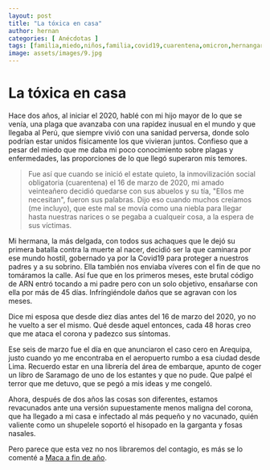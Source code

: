 ```yaml
---
layout: post
title: "La tóxica en casa"
author: hernan
categories: [ Anécdotas ]
tags: [familia,miedo,niños,familia,covid19,cuarentena,omicron,hernangarciaval]
image: assets/images/9.jpg
---
```


# La tóxica en casa

Hace dos años, al iniciar el 2020, hablé con mi hijo mayor de lo que se venía, una plaga que avanzaba con una rapidez inusual en el mundo y que llegaba al Perú, que siempre vivió con una sanidad perversa, donde solo podrían estar unidos físicamente los que vivieran juntos. Confieso que a pesar del miedo que me daba mi poco conocimiento sobre plagas y enfermedades, las proporciones de lo que llegó superaron mis temores.

> Fue así que cuando se inició el estate quieto, la inmovilización social obligatoria (cuarentena) el 16 de marzo de 2020, mi amado veinteañero decidió quedarse con sus abuelos y su tía, "Ellos me necesitan", fueron sus palabras. Dijo eso cuando muchos creíamos (me incluyo), que este mal se movía como una niebla para llegar hasta nuestras narices o se pegaba a cualqueir cosa, a la espera de sus víctimas.

Mi hermana, la más delgada, con todos sus achaques que le dejó su primera batalla contra la muerte al nacer, decidió ser la que caminara por ese mundo hostil, gobernado ya por la Covid19 para proteger a nuestros padres y a su sobrino. Ella también nos enviaba víveres con el fin de que no tomáramos la calle. Así fue que en los primeros meses, este brutal código de ARN entró tocando a mi padre pero con un solo objetivo, ensañarse con ella por más de 45 días.  Infríngiéndole daños que se agravan con los meses.

Dice mi esposa que desde diez días antes del 16 de marzo del 2020, yo no he vuelto a ser el mismo. Qué desde aquel entonces, cada 48 horas creo que me ataca el corona y padezco sus síntomas.

Ese seis de marzo fue el día en que anunciaron el caso cero en Arequipa, justo cuando yo me encontraba en el aeropuerto rumbo a esa ciudad desde Lima. Recuerdo estar en una librería del área de embarque, apunto de coger un libro de Saramago de uno de los estantes y que no pude. Que palpé el terror que me detuvo, que se pegó a mis ideas y me congeló.

Ahora, después de dos años las cosas son diferentes, estamos revacunados ante una versión supuestamente menos maligna del corona, que ha llegado a mi casa e infectado al más pequeño y no vacunado, quién valiente como un shupelele soportó el hisopado en la garganta y fosas nasales.

Pero parece que esta vez no nos libraremos del contagio, es más se lo comenté a [Maca a fin de año](https://unpardelineas.com/profecia-covid19/).
